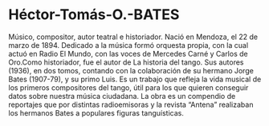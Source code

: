 # Héctor-Tomás-O.-BATES
Músico, compositor, autor teatral e historiador. Nació en Mendoza, el 22 de marzo de 1894. 
Dedicado a la música formó orquesta propia, con la cual actuó en Radio El Mundo, con las voces de Mercedes Carné y Carlos de Oro.Como historiador, fue el autor de La historia del tango. Sus autores (1936), en dos tomos, contando con la colaboración de su hermano Jorge Bates (1907-79), y su primo Luis. 
Es un trabajo que refleja la vida musical de los primeros compositores del tango, útil para los que quieren conseguir datos sobre nuestra música ciudadana. La obra es un compendio de reportajes que por distintas radioemisoras y la revista “Antena” realizaban los hermanos Bates a populares figuras tanguísticas. 
